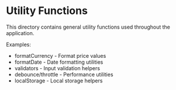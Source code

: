 # Utility Functions

This directory contains general utility functions used throughout the application.

Examples:
- formatCurrency - Format price values
- formatDate - Date formatting utilities
- validators - Input validation helpers
- debounce/throttle - Performance utilities
- localStorage - Local storage helpers
